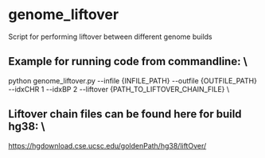 # genome_liftover
Script for performing liftover between different genome builds

## Example for running code from commandline: \
python genome_liftover.py --infile {INFILE_PATH} --outfile {OUTFILE_PATH}  --idxCHR 1 --idxBP 2 --liftover {PATH_TO_LIFTOVER_CHAIN_FILE} \


## Liftover chain files can be found here for build hg38: \
https://hgdownload.cse.ucsc.edu/goldenPath/hg38/liftOver/
